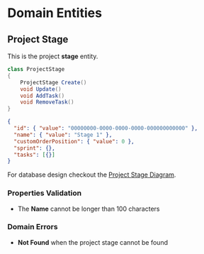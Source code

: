 # Domain Entities

## Project Stage

This is the project **stage** entity.

```csharp
class ProjectStage
{
    ProjectStage Create()
    void Update()
    void AddTask()
    void RemoveTask()
}
```

```json
{
  "id": { "value": "00000000-0000-0000-0000-000000000000" },
  "name": { "value": "Stage 1" },
  "customOrderPosition": { "value": 0 },
  "sprint": {},
  "tasks": [{}]
}
```

For database design checkout the [Project Stage Diagram](../../diagrams/entities/project-sprint/Diagram.ProjectStage.md).

### Properties Validation

- The **Name** cannot be longer than 100 characters

### Domain Errors

- **Not Found** when the project stage cannot be found